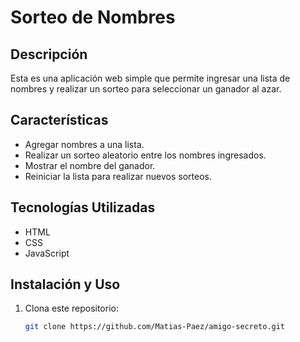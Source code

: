 # Sorteo de Nombres

## Descripción
Esta es una aplicación web simple que permite ingresar una lista de nombres y realizar un sorteo para seleccionar un ganador al azar.

## Características
- Agregar nombres a una lista.
- Realizar un sorteo aleatorio entre los nombres ingresados.
- Mostrar el nombre del ganador.
- Reiniciar la lista para realizar nuevos sorteos.

## Tecnologías Utilizadas
- HTML
- CSS
- JavaScript

## Instalación y Uso
1. Clona este repositorio:
   ```sh
   git clone https://github.com/Matias-Paez/amigo-secreto.git

